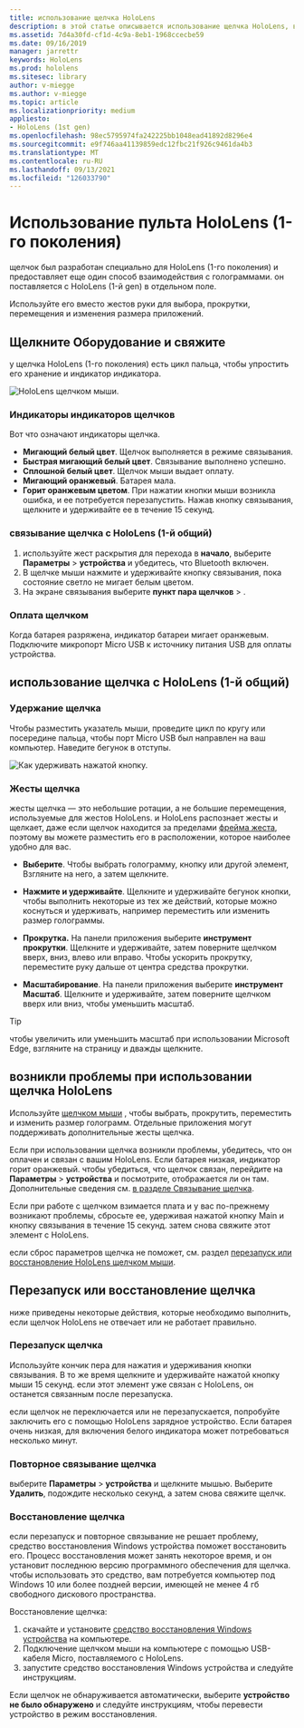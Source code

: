 ```yaml
---
title: использование щелчка HoloLens
description: в этой статье описывается использование щелчка HoloLens, включая связывание с щелчком, заряжается и восстановление.
ms.assetid: 7d4a30fd-cf1d-4c9a-8eb1-1968ccecbe59
ms.date: 09/16/2019
manager: jarrettr
keywords: HoloLens
ms.prod: hololens
ms.sitesec: library
author: v-miegge
ms.author: v-miegge
ms.topic: article
ms.localizationpriority: medium
appliesto:
- HoloLens (1st gen)
ms.openlocfilehash: 98ec5795974fa242225bb1048ead41892d8296e4
ms.sourcegitcommit: e9f746aa41139859edc12fbc21f926c9461da4b3
ms.translationtype: MT
ms.contentlocale: ru-RU
ms.lasthandoff: 09/13/2021
ms.locfileid: "126033790"
---
```

# <a name="use-the-hololens-1st-gen-clicker"></a>Использование пульта HoloLens (1-го поколения)

щелчок был разработан специально для HoloLens (1-го поколения) и предоставляет еще один способ взаимодействия с голограммами. он поставляется с HoloLens (1-й gen) в отдельном поле.

Используйте его вместо жестов руки для выбора, прокрутки, перемещения и изменения размера приложений.

## <a name="clicker-hardware-and-pairing"></a>Щелкните Оборудование и свяжите

у щелчка HoloLens (1-го поколения) есть цикл пальца, чтобы упростить его хранение и индикатор индикатора.

![HoloLens щелчком мыши.](images/use-hololens-clicker-1.png)

### <a name="clicker-indicator-lights"></a>Индикаторы индикаторов щелчков

Вот что означают индикаторы щелчка.

- **Мигающий белый цвет**. Щелчок выполняется в режиме связывания.
- **Быстрая мигающий белый цвет**. Связывание выполнено успешно.
- **Сплошной белый цвет**. Щелчок мыши выдает оплату.
- **Мигающий оранжевый**. Батарея мала.
- **Горит оранжевым цветом**. При нажатии кнопки мыши возникла ошибка, и ее потребуется перезапустить. Нажав кнопку связывания, щелкните и удерживайте ее в течение 15 секунд.

### <a name="pair-the-clicker-with-your-hololens-1st-gen"></a>связывание щелчка с HoloLens (1-й общий)

1. используйте жест раскрытия для перехода в **начало**, выберите **Параметры**  >  **устройства** и убедитесь, что Bluetooth включен.
1. В щелчке мыши нажмите и удерживайте кнопку связывания, пока состояние светло не мигает белым цветом.
1. На экране связывания выберите **пункт пара щелчков**  >  .

### <a name="charge-the-clicker"></a>Оплата щелчком

Когда батарея разряжена, индикатор батареи мигает оранжевым. Подключите микропорт Micro USB к источнику питания USB для оплаты устройства.

## <a name="use-the-clicker-with-hololens-1st-gen"></a>использование щелчка с HoloLens (1-й общий)

### <a name="hold-the-clicker"></a>Удержание щелчка

Чтобы разместить указатель мыши, проведите цикл по кругу или посередине пальца, чтобы порт Micro USB был направлен на ваш компьютер. Наведите бегунок в отступы.

![Как удерживать нажатой кнопку.](images/use-hololens-clicker-2.png)

### <a name="clicker-gestures"></a>Жесты щелчка

жесты щелчка — это небольшие ротации, а не большие перемещения, используемые для жестов HoloLens. и HoloLens распознает жесты и щелкает, даже если щелчок находится за пределами [фрейма жеста](hololens1-basic-usage.md), поэтому вы можете разместить его в расположении, которое наиболее удобно для вас.

- **Выберите**. Чтобы выбрать голограмму, кнопку или другой элемент, Взгляните на него, а затем щелкните.

- **Нажмите и удерживайте**. Щелкните и удерживайте бегунок кнопки, чтобы выполнить некоторые из тех же действий, которые можно коснуться и удерживать, например переместить или изменить размер голограммы.

- **Прокрутка.** На панели приложения выберите **инструмент прокрутки**. Щелкните и удерживайте, затем поверните щелчком вверх, вниз, влево или вправо. Чтобы ускорить прокрутку, переместите руку дальше от центра средства прокрутки.

- **Масштабирование**. На панели приложения выберите **инструмент Масштаб**. Щелкните и удерживайте, затем поверните щелчком вверх или вниз, чтобы уменьшить масштаб.

> [!TIP]
> чтобы увеличить или уменьшить масштаб при использовании Microsoft Edge, взгляните на страницу и дважды щелкните.

## <a name="im-having-problems-using-the-hololens-clicker"></a>возникли проблемы при использовании щелчка HoloLens

Используйте [щелчком мыши](hololens1-clicker.md) , чтобы выбрать, прокрутить, переместить и изменить размер голограмм. Отдельные приложения могут поддерживать дополнительные жесты щелчка.

Если при использовании щелчка возникли проблемы, убедитесь, что он оплачен и связан с вашим HoloLens. Если батарея низкая, индикатор горит оранжевый. чтобы убедиться, что щелчок связан, перейдите на **Параметры**  >  **устройства** и посмотрите, отображается ли он там. Дополнительные сведения см. [в разделе Связывание щелчка](hololens1-clicker.md).

Если при работе с щелчком взимается плата и у вас по-прежнему возникают проблемы, сбросьте ее, удерживая нажатой кнопку Main и кнопку связывания в течение 15 секунд. затем снова свяжите этот элемент с HoloLens.

если сброс параметров щелчка не поможет, см. раздел [перезапуск или восстановление HoloLens щелчком мыши](hololens1-clicker.md#restart-or-recover-the-clicker).
## <a name="restart-or-recover-the-clicker"></a>Перезапуск или восстановление щелчка

ниже приведены некоторые действия, которые необходимо выполнить, если щелчок HoloLens не отвечает или не работает правильно.

### <a name="restart-the-clicker"></a>Перезапуск щелчка

Используйте кончик пера для нажатия и удерживания кнопки связывания. В то же время щелкните и удерживайте нажатой кнопку мыши 15 секунд. если этот элемент уже связан с HoloLens, он останется связанным после перезапуска.

если щелчок не переключается или не перезапускается, попробуйте заключить его с помощью HoloLens зарядное устройство. Если батарея очень низкая, для включения белого индикатора может потребоваться несколько минут.

### <a name="re-pair-the-clicker"></a>Повторное связывание щелчка

выберите **Параметры**  >  **устройства** и щелкните мышью. Выберите **Удалить**, подождите несколько секунд, а затем снова свяжите щелчк.

### <a name="recover-the-clicker"></a>Восстановление щелчка

если перезапуск и повторное связывание не решает проблему, средство восстановления Windows устройства поможет восстановить его. Процесс восстановления может занять некоторое время, и он установит последнюю версию программного обеспечения для щелчка. чтобы использовать это средство, вам потребуется компьютер под Windows 10 или более поздней версии, имеющей не менее 4 гб свободного дискового пространства.

Восстановление щелчка:

1. скачайте и установите [средство восстановления Windows устройства](https://dev.azure.com/ContentIdea/ContentIdea/_queries/query/8a004dbe-73f8-4a32-94bc-368fc2f2a895/) на компьютере.
1. Подключение щелчком мыши на компьютере с помощью USB-кабеля Micro, поставляемого с HoloLens.
1. запустите средство восстановления Windows устройства и следуйте инструкциям.

Если щелчок не обнаруживается автоматически, выберите **устройство не было обнаружено** и следуйте инструкциям, чтобы перевести устройство в режим восстановления.

